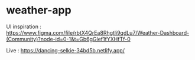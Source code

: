 # weather-app

UI inspiration : https://www.figma.com/file/rbtX4QrEa8Rhgtli9qdLu7/Weather-Dashboard-(Community)?node-id=0-1&t=Gb6gGlef1fYXHfTf-0

Live  : https://dancing-selkie-34bd5b.netlify.app/
